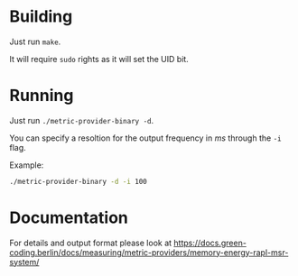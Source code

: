 # Building

Just run `make`.

It will require `sudo` rights as it will set the UID bit.

# Running

Just run `./metric-provider-binary -d`.

You can specify a resoltion for the output frequency in *ms* through the `-i` flag.

Example:

```bash
./metric-provider-binary -d -i 100
```

# Documentation

For details and output format please look at https://docs.green-coding.berlin/docs/measuring/metric-providers/memory-energy-rapl-msr-system/